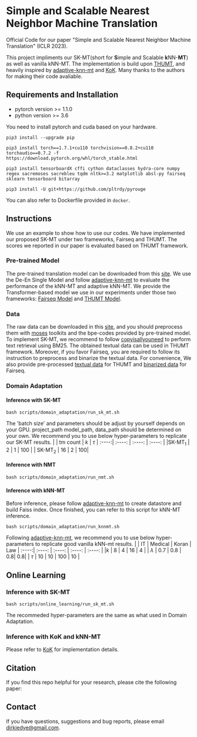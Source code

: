 # Simple and Scalable Nearest Neighbor Machine Translation

Official Code for our paper "Simple and Scalable Nearest Neighbor Machine Translation" (ICLR 2023).

This project impliments our SK-MT(short for **S**imple and Scalable **k**NN-**MT**) as well as vanilla kNN-MT. The implementation is build upon [THUMT](https://github.com/THUNLP-MT/THUMT/tree/pytorch), and heavily inspired by [adaptive-knn-mt](https://github.com/zhengxxn/adaptive-knn-mt) and [KoK](https://github.com/wangqi1996/KoK).
Many thanks to the authors for making their code avaliable.

## Requirements and Installation
* pytorch version >= 1.1.0
* python version >= 3.6

You need to install pytorch and cuda based on your hardware.
```
pip3 install --upgrade pip

pip3 install torch==1.7.1+cu110 torchvision==0.8.2+cu110 torchaudio==0.7.2 -f https://download.pytorch.org/whl/torch_stable.html

pip3 install tensorboardX cffi cython dataclasses hydra-core numpy regex sacremoses sacrebleu tqdm nltk>=3.2 matplotlib absl-py fairseq sklearn tensorboard bitarray

pip3 install -U git+https://github.com/pltrdy/pyrouge
```
You can also refer to Dockerfile provided in `docker`.

## Instructions
We use an example to show how to use our codes. We have implemented our proposed SK-MT under two frameworks, Fairseq and THUMT. The scores we reported in our paper is evaluated based on THUMT framework.

### Pre-trained Model
The pre-trained translation model can be downloaded from this [site](https://github.com/pytorch/fairseq/blob/master/examples/wmt19/README.md). We use the De-En Single Model and follow [adaptive-knn-mt](https://github.com/zhengxxn/adaptive-knn-mt) to evaluate the performance of the kNN-MT and adaptive kNN-MT.
We provide the Transformer-based model we use in our experiments under those two frameworks: [Fairseq Model]() and [THUMT Model]().

### Data
The raw data can be downloaded in this [site](), and you should preprocess them with [moses]() toolkits and the bpe-codes provided by pre-trained model. 
To implement SK-MT,  we recommend to follow [copyisallyouneed](https://github.com/jcyk/copyisallyouneed) to perform text retrieval using BM25. The obtained textual data can be used in THUMT framework. Moreover, if you favor Fairseq, you are required to follow its instruction to preprocess and binarize the textual data.
For convenience, We also provide pre-processed [textual data](https://drive.google.com/drive/folders/1q1XXouhLP-CpW6j44UPukdlB3nqRmwGP?usp=sharing) for THUMT and [binarized data]() for Fairseq.

### Domain Adaptation
#### Inference with SK-MT
```
bash scripts/domain_adaptation/run_sk_mt.sh
```
The 'batch size' and parameters should be adjust by yourself depends on your GPU. project_path
model_path, data_path should be determined on your own. We recommend you to use below hyper-parameters to replicate our SK-MT results.
| |  tm count   | $k$  | $\tau$ 
| :----:|  :----:  | :----:  | :----:  | 
|SK-MT$_{1}$ | 2  | 1 | 100 | 
| SK-MT$_{2}$ | 16  | 2 |  100| 


#### Inference with NMT
```
bash scripts/domain_adaptation/run_nmt.sh
```

#### Inference with kNN-MT
Before inference, please follow [adaptive-knn-mt](https://github.com/zhengxxn/adaptive-knn-mt) to create datastore and build Faiss index. Once finished, you can refer to this script for kNN-MT inference.
```
bash scripts/domain_adaptation/run_knnmt.sh
```
Following [adaptive-knn-mt](https://github.com/zhengxxn/adaptive-knn-mt), we recommend you to use below hyper-parameters to replicate good vanilla kNN-mt results.
| |  IT   | Medical  | Koran | Law
| :----:|  :----:  | :----:  |   :----:  | :----:  | 
|$k$ | 8  | 4 | 16 | 4 |
| $\lambda$ | 0.7  | 0.8 |  0.8|  0.8|
| $\tau$ | 10  | 10 | 100 |  10 |

## Online Learning
### Inference with SK-MT
```
bash scripts/online_learning/run_sk_mt.sh
```
The recommeded hyper-parameters are the same as what used in Domain Adaptation.

### Inference with KoK and kNN-MT
Please refer to [KoK](https://github.com/wangqi1996/KoK) for implementation details.

## Citation
If you find this repo helpful for your research, please cite the following paper:

## Contact
If you have questions, suggestions and bug reports, please email <dirkiedye@gmail.com>.

